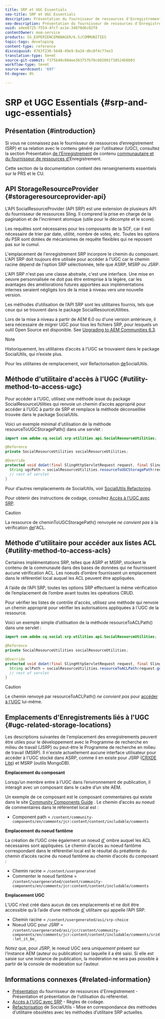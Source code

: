```yaml
---
title: SRP et UGC Essentials
seo-title: SRP et UGC Essentials
description: Présentation du fournisseur de ressources d'Enregistrement et du contenu généré par l'utilisateur
seo-description: Présentation du fournisseur de ressources d'Enregistrement et du contenu généré par l'utilisateur
uuid: a4ee8725-f554-4fcf-ac1e-34878d6c02f8
contentOwner: msm-service
products: SG_EXPERIENCEMANAGER/6.5/COMMUNITIES
topic-tags: developing
content-type: reference
discoiquuid: 0763f236-5648-49e9-8a24-dbc8f4c77ee3
translation-type: tm+mt
source-git-commit: f375b40c084ee363757b78c602091f38524b8b03
workflow-type: tm+mt
source-wordcount: '697'
ht-degree: 0%

---
```



# SRP et UGC Essentials {#srp-and-ugc-essentials}

## Présentation {#introduction}

Si vous ne connaissez pas le fournisseur de ressources d’enregistrement (SRP) et sa relation avec le contenu généré par l’utilisateur (UGC), consultez la section Présentation [de l’Enregistrement](working-with-srp.md) de contenu [communautaire et du fournisseur de ressources d’](srp.md)Enregistrement.

Cette section de la documentation contient des renseignements essentiels sur le PRS et le CU.

## API StorageResourceProvider {#storageresourceprovider-api}

L’API SocialResourceProvider (API SRP) est une extension de plusieurs API du fournisseur de ressources Sling. Il comprend la prise en charge de la pagination et de l’incrément atomique (utile pour le décompte et le score).

Les requêtes sont nécessaires pour les composants de la SCF, car il est nécessaire de trier par date, utilité, nombre de votes, etc. Toutes les options du PSR sont dotées de mécanismes de requête flexibles qui ne reposent pas sur le cumul.

L&#39;emplacement de l&#39;enregistrement SRP incorpore le chemin du composant. L&#39;API SRP doit toujours être utilisée pour accéder à l&#39;UGC car le chemin racine dépend de l&#39;option SRP sélectionnée, telle que ASRP, MSRP ou JSRP.

L&#39;API SRP n&#39;est pas une classe abstraite, c&#39;est une interface. Une mise en oeuvre personnalisée ne doit pas être entreprise à la légère, car les avantages des améliorations futures apportées aux implémentations internes seraient négligés lors de la mise à niveau vers une nouvelle version.

Les méthodes d’utilisation de l’API SRP sont les utilitaires fournis, tels que ceux qui se trouvent dans le package SocialResourceUtilities.

Lors de la mise à niveau à partir de AEM 6.0 ou d&#39;une version antérieure, il sera nécessaire de migrer UGC pour tous les fichiers SRP, pour lesquels un outil Open Source est disponible. See [Upgrading to AEM Communities 6.3](upgrade.md).

>[!NOTE]
>
>Historiquement, les utilitaires d’accès à l’UGC se trouvaient dans le package SocialUtils, qui n’existe plus.
>
>Pour les utilitaires de remplacement, voir Refactorisation [de](socialutils.md)SocialUtils.

## Méthode d&#39;utilitaire d&#39;accès à l&#39;UGC {#utility-method-to-access-ugc}

Pour accéder à l’UGC, utilisez une méthode issue du package SocialResourceUtilities qui renvoie un chemin d’accès approprié pour accéder à l’UGC à partir de SRP et remplace la méthode déconseillée trouvée dans le package SocialUtils.

Voici un exemple minimal d&#39;utilisation de la méthode resourceToUGCStoragePath() dans une servlet :

```java
import com.adobe.cq.social.srp.utilities.api.SocialResourceUtilities;

@Reference
private SocialResourceUtilities socialResourceUtilities;

@Override
protected void doGet(final SlingHttpServletRequest request, final SlingHttpServletResponse response) throws ServletException, IOException {
  String ugcPath = socialResourceUtilities.resourceToUGCStoragePath(request.getResource());
  // rest of servlet
}
```

Pour d’autres remplacements de SocialUtils, voir [SocialUtils Refactoring](socialutils.md).

Pour obtenir des instructions de codage, consultez [Accès à l’UGC avec SRP](accessing-ugc-with-srp.md).

>[!CAUTION]
>
>La ressource de cheminToUGCStoragePath() renvoyée *ne convient pas* à la vérification [de](srp.md#for-access-control-acls)l&#39;ACL.

## Méthode d&#39;utilitaire pour accéder aux listes ACL {#utility-method-to-access-acls}

Certaines implémentations SRP, telles que ASRP et MSRP, stockent le contenu de la communauté dans des bases de données qui ne fournissent aucune vérification ACL. Les noeuds d’ombre fournissent un emplacement dans le référentiel local auquel les ACL peuvent être appliquées.

A l’aide de l’API SRP, toutes les options SRP effectuent la même vérification de l’emplacement de l’ombre avant toutes les opérations CRUD.

Pour vérifier les listes de contrôle d&#39;accès, utilisez une méthode qui renvoie un chemin approprié pour vérifier les autorisations appliquées à l&#39;UGC de la ressource.

Voici un exemple simple d’utilisation de la méthode resourceToACLPath() dans une servlet :

```java
import com.adobe.cq.social.srp.utilities.api.SocialResourceUtilities;

@Reference
private SocialResourceUtilities socialResourceUtilities;

@Override
protected void doGet(final SlingHttpServletRequest request, final SlingHttpServletResponse response) throws ServletException, IOException {
  String aclPath = socialResourceUtilities.resourceToACLPath(request.getResource());
  // rest of servlet
}
```

>[!CAUTION]
>
>Le chemin renvoyé par resourceToACLPath() *ne convient pas* pour [accéder à l&#39;UGC](#utility-method-to-access-acls) lui-même.

## Emplacements d&#39;Enregistrements liés à l&#39;UGC {#ugc-related-storage-locations}

Les descriptions suivantes de l&#39;emplacement des enregistrements peuvent être utiles pour le développement avec le Programme de recherche en milieu de travail (JSRP) ou peut-être le Programme de recherche en milieu de travail (MSRP). Il n&#39;existe actuellement aucune interface utilisateur pour accéder à l&#39;UGC stocké dans ASRP, comme il en existe pour JSRP ([CRXDE Lite](../../help/sites-developing/developing-with-crxde-lite.md)) et MSRP (outils MongoDB).

**Emplacement du composant**

Lorsqu’un membre entre à l’UGC dans l’environnement de publication, il interagit avec un composant dans le cadre d’un site AEM.

Un exemple de ce composant est le composant [](http://localhost:4502/content/community-components/en/comments.html) commentaires qui existe dans le site [Community Components Guide](components-guide.md) . Le chemin d’accès au noeud de commentaires dans le référentiel local est :

* Component path = `/content/community-components/en/comments/jcr:content/content/includable/comments`

**Emplacement du noeud fantôme**

La création de l’UGC crée également un noeud [d’](srp.md#about-shadow-nodes-in-jcr) ombre auquel les ACL nécessaires sont appliquées. Le chemin d’accès au noeud fantôme correspondant dans le référentiel local est le résultat du préattente du chemin d’accès racine du noeud fantôme au chemin d’accès du composant :

* Chemin racine = `/content/usergenerated`
* Commenter le noeud fantôme = `/content/usergenerated/content/community-components/en/comments/jcr:content/content/includable/comments`

**Emplacement UGC**

L’UGC n’est créé dans aucun de ces emplacements et ne doit être accessible qu’à l’aide d’une méthode [d’](#utility-method-to-access-ugc) utilitaire qui appelle l’API SRP.

* Chemin racine = `/content/usergenerated/asi/srp-choice`
* Noeud UGC pour JSRP = `/content/usergenerated/asi/jcr/content/community-components/en/comments/jcr:content/content/includable/comments/srzd-let_it_be_`

*Notez* que, pour JSRP, le noeud UGC sera *uniquement* présent sur l’instance AEM (auteur ou publication) sur laquelle il a été saisi. Si elle est saisie sur une instance de publication, la modération ne sera pas possible à partir de la console de modération sur l’auteur.

## Informations connexes {#related-information}

* [Présentation](srp.md) du fournisseur de ressources d&#39;Enregistrement - Présentation et présentation de l&#39;utilisation du référentiel.
* [Accès à l&#39;UGC avec SRP](accessing-ugc-with-srp.md) - Règles de codage.
* [Refactorisation](socialutils.md) de SocialUtils - Mise en correspondance des méthodes d’utilitaire obsolètes avec les méthodes d’utilitaire SRP actuelles.
